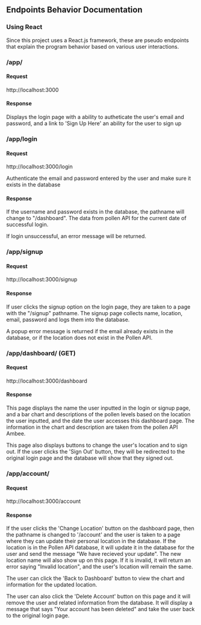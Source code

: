 ## Endpoints Behavior Documentation



### Using React

Since this project uses a React.js framework, these are pseudo endpoints that explain the program behavior based on various user interactions.


### /app/



#### Request


http://localhost:3000



#### Response



Displays the login page with a ability to autheticate the user's email and password, and a link to 'Sign Up Here' an ability for the user to sign up




### /app/login



#### Request



http://localhost:3000/login


Authenticate the email and password entered by the user and make sure it exists in the database



#### Response



If the username and password exists in the database, the pathname will change to "/dashboard".
The data from pollen API for the current date of successful login.


If login unsuccessful, an error message will be returned.



### /app/signup



#### Request



http://localhost:3000/signup



#### Response


If user clicks the signup option on the login page, they are taken to a page with the "/signup" pathname.
The signup page collects name, location, email, password and logs them into the database.

A popup error message is returned if the email already exists in the database, or if the location does not exist in the Pollen API.




### /app/dashboard/ (GET)



#### Request



http://localhost:3000/dashboard



#### Response


This page displays the name the user inputted in the login or signup page, and a bar chart and descriptions of the pollen levels based on the location the user inputted, and the date the user accesses this dashboard page. The information in the chart and description are taken from the pollen API Ambee.

This page also displays buttons to change the user's location and to sign out. If the user clicks the 'Sign Out' button, they will be redirected to the original login page and the database will show that they signed out.


### /app/account/



#### Request


http://localhost:3000/account


#### Response


If the user clicks the 'Change Location' button on the dashboard page, then the pathname is changed to '/account' and the user is taken to a page where they can update their personal location in the database. If the location is in the Pollen API database, it will update it in the database for the user and send the message "We have recieved your update". The new location name will also show up on this page. If it is invalid, it will return an error saying "Invalid location", and the user's location will remain the same.

The user can click the 'Back to Dashboard' button to view the chart and information for the updated location.

The user can also click the 'Delete Account' button on this page and it will remove the user and related information from the database. It will display a message that says "Your account has been deleted" and take the user back to the original login page.


